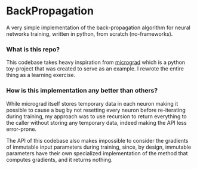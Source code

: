 # BackPropagation
A very simple implementation of the back-propagation algorithm for neural networks training, 
written in python, from scratch (no-frameworks).

### What is this repo?
This codebase takes heavy inspiration from [micrograd](https://github.com/karpathy/micrograd) 
which is a python toy-project that was created to serve as an example. I rewrote the entire 
thing as a learning exercise.

### How is this implementation any better than others?
While micrograd itself stores temporary data in each neuron 
making it possible to cause a bug by not resetting every neuron before re-iterating during 
training, my approach was to use recursion to return everything to the caller without storing 
any temporary data, indeed making the API less error-prone. <br/>

The API of this codebase also makes impossible to consider the gradients of immutable 
input parameters during training, since, by design, immutable parameters have their own 
specialized implementation of the method that computes gradients, and it returns nothing.
